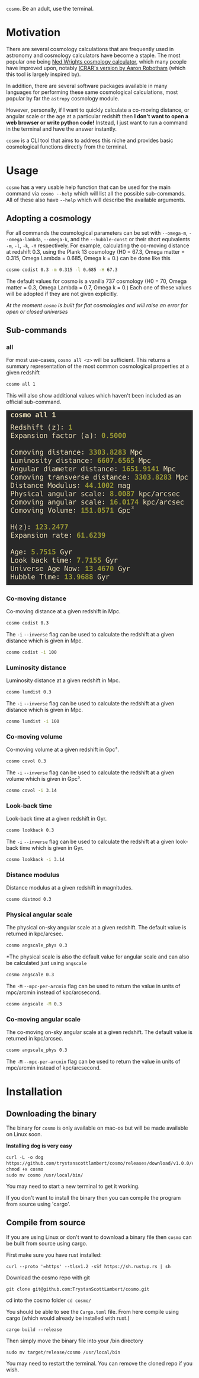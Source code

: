 `cosmo`. Be an adult, use the terminal.

# Motivation

There are several cosmology calculations that are frequently used in astronomy and cosmology calculators have become a staple. The most popular one being [Ned Wrights cosmology calculator](https://www.astro.ucla.edu/~wright/CosmoCalc.html), which many people have improved upon, notably [ICRAR's version by Aaron Robotham](https://cosmocalc.icrar.org/) (which this tool is largely inspired by).

In addition, there are several software packages available in many languages for performing these same cosmological calculations, most popular by far the `astropy` cosmology module.

However, personally, if I want to quickly calculate a co-moving distance, or angular scale or the age at a particular redshift then **I don't want to open a web browser or write python code!** Instead, I just want to run a command in the terminal and have the answer instantly.

`cosmo` is a CLI tool that aims to address this niche and provides basic cosmological functions directly from the terminal.

# Usage

`cosmo` has a very usable help function that can be used for the main command via `cosmo --help` which will list all the possible sub-commands. All of these also have `--help` which will describe the available arguments.

## Adopting a cosmology

For all commands the cosmological parameters can be set with `--omega-m`, `--omega-lambda`, `--omega-k`, and the `--hubble-const` or their short equivalents `-m`, `-l`, `-k`, `-H` respectively.
For example, calculating the co-moving distance at redshift 0.3, using the Plank 13 cosmology (H0 = 67.3, Omega matter = 0.315, Omega Lambda = 0.685, Omega k = 0.) can be done like this

```bash
cosmo codist 0.3 -m 0.315 -l 0.685 -H 67.3
```

The default values for cosmo is a vanilla 737 cosmology (H0 = 70, Omega matter = 0.3, Omega Lambda = 0.7, Omega k = 0.) Each one of these values will be adopted if they are not given explicitly.

_At the moment `cosmo` is built for flat cosmologies and will raise an error for open or closed universes_

## Sub-commands

### all

For most use-cases, `cosmo all <z>` will be sufficient. This returns a summary representation of the most common cosmological properties at a given redshift <z>

```bash
cosmo all 1
```

This will also show additional values which haven't been included as an official sub-command.

![all_example](./.github/all_example.png)



### Co-moving distance

Co-moving distance at a given redshift in Mpc.

```bash
cosmo codist 0.3
```

The `-i` `--inverse` flag can be used to calculate the redshift at a given distance which is given in Mpc.

```bash
cosmo codist -i 100
```

### Luminosity distance

Luminosity distance at a given redshift in Mpc.

```bash
cosmo lumdist 0.3
```

The `-i` `--inverse` flag can be used to calculate the redshift at a given distance which is given in Mpc.

```bash
cosmo lumdist -i 100
```

### Co-moving volume

Co-moving volume at a given redshift in Gpc³.

```bash
cosmo covol 0.3
```

The `-i` `--inverse` flag can be used to calculate the redshift at a given volume which is given in Gpc³.

```bash
cosmo covol -i 3.14
```

### Look-back time

Look-back time at a given redshift in Gyr.

```bash
cosmo lookback 0.3
```

The `-i` `--inverse` flag can be used to calculate the redshift at a given look-back time which is given in Gyr.

```bash
cosmo lookback -i 3.14
```

### Distance modulus

Distance modulus at a given redshift in magnitudes.

```bash
cosmo distmod 0.3
```

### Physical angular scale
The physical on-sky angular scale at a given redshift. The default value is returned in kpc/arcsec.
```bash
cosmo angscale_phys 0.3
```
*The physical scale is also the default value for angular scale and can also be calculated just using `angscale`
```bash
cosmo angscale 0.3
```

The `-M` `--mpc-per-arcmin` flag can be used to return the value in units of mpc/arcmin instead of kpc/arcsecond.

```bash
cosmo angscale -M 0.3
```
### Co-moving angular scale
The co-moving on-sky angular scale at a given redshift. The default value is returned in kpc/arcsec.
```bash
cosmo angscale_phys 0.3
```

The `-M` `--mpc-per-arcmin` flag can be used to return the value in units of mpc/arcmin instead of kpc/arcsecond.



# Installation

## Downloading the binary

The binary for `cosmo` is only available on mac-os but will be made available on Linux soon.

**Installing dog is very easy**

```
curl -L -o dog https://github.com/trystanscottlambert/cosmo/releases/download/v1.0.0/cosmo
chmod +x cosmo
sudo mv cosmo /usr/local/bin/
```

You may need to start a new terminal to get it working.

If you don't want to install the binary then you can compile the program from source using 'cargo'.

## Compile from source

If you are using Linux or don't want to download a binary file then `cosmo` can be built from source using cargo.

First make sure you have rust installed:

```
curl --proto '=https' --tlsv1.2 -sSf https://sh.rustup.rs | sh
```

Download the cosmo repo with git

```
git clone git@github.com:TrystanScottLambert/cosmo.git
```

cd into the cosmo folder
`cd cosmo/`

You should be able to see the `Cargo.toml` file. From here compile using cargo (which would already be installed with rust.)

```
cargo build --release
```

Then simply move the binary file into your /bin directory

```
sudo mv target/release/cosmo /usr/local/bin
```

You may need to restart the terminal. You can remove the cloned repo if you wish.
